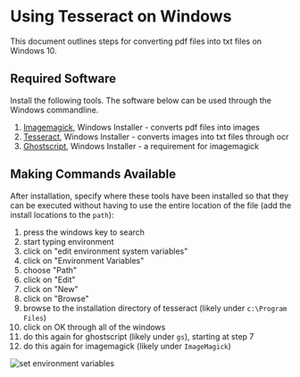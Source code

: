 # Using Tesseract on Windows

This document outlines steps for converting pdf files into txt files on Windows 10.

## Required Software

Install the following tools. The software below can be used through the Windows commandline.

1. [Imagemagick](https://imagemagick.org/script/download.php#windows), Windows Installer - converts pdf files into images
2. [Tesseract](https://github.com/UB-Mannheim/tesseract/wiki), Windows Installer - converts images into txt files through ocr
3. [Ghostscript](https://www.ghostscript.com/download/gsdnld.html), Windows Installer - a requirement for imagemagick

## Making Commands Available

After installation, specify where these tools have been installed so that they can be executed without having to use the entire location of the file (add the install locations to the `path`):

1. press the windows key to search
2. start typing environment
3. click on "edit environment system variables"
4. click on "Environment Variables"
5. choose "Path"
6. click on "Edit"
7. click on "New"
8. click on "Browse"
9. browse to the installation directory of tesseract (likely under `c:\Program Files`)
10. click on OK through all of the windows
11. do this again for ghostscript (likely under `gs`), starting at step 7
12. do this again for imagemagick (likely under `ImageMagick`)

![set environment variables](path.gif)

